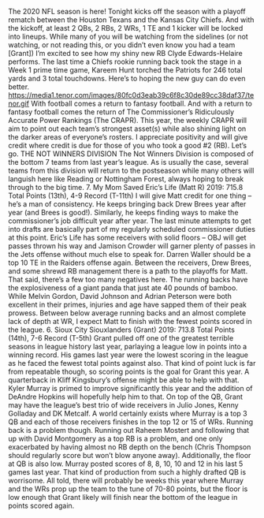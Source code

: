 The 2020 NFL season is here! Tonight kicks off the season with a playoff rematch between the Houston Texans and the Kansas City Chiefs. And with the kickoff, at least 2 QBs, 2 RBs, 2 WRs, 1 TE and 1 kicker will be locked into lineups.  While many of you will be watching from the sidelines (or not watching, or not reading this, or you didn’t even know you had a team [Grant]) I’m excited to see how my shiny new RB Clyde Edwards-Helaire performs. The last time a Chiefs rookie running back took the stage in a Week 1 prime time game, Kareem Hunt torched the Patriots for 246 total yards and 3 total touchdowns. Here’s to hoping the new guy can do even better.
https://media1.tenor.com/images/80fc0d3eab39c6f8c30de89cc38daf37/tenor.gif
With football comes a return to fantasy football. And with a return to fantasy football comes the return of The Commissioner’s Ridiculously Accurate Power Rankings (The CRAPR). This year, the weekly CRAPR will aim to point out each team’s strongest asset(s) while also shining light on the darker areas of everyone’s rosters. I appreciate positivity and will give credit where credit is due for those of you who took a good #2 (RB). 
Let’s go.
THE NOT WINNERS DIVISION
The Not Winners Division is composed of the bottom 7 teams from last year’s league. As is usually the case, several teams from this division will return to the postseason while many others will languish here like Reading or Nottingham Forest, always hoping to break through to the big time.
7. My Mom Saved Eric’s Life (Matt R)
2019: 715.8 Total Points (13th), 4-9 Record (T-11th)
I will give Matt credit for one thing – he’s a man of consistency. He keeps bringing back Drew Brees year after year (and Brees is good!). Similarly, he keeps finding ways to make the commissioner’s job difficult year after year. The last minute attempts to get into drafts are basically part of my regularly scheduled commissioner duties at this point.
Eric’s Life has some receivers with solid floors – OBJ will get passes thrown his way and Jamison Crowder will garner plenty of passes in the Jets offense without much else to speak for. Darren Waller should be a top 10 TE in the Raiders offense again. Between the receivers, Drew Brees, and some shrewd RB management there is a path to the playoffs for Matt.
That said, there’s a few too many negatives here. The running backs have the explosiveness of a giant panda that just ate 40 pounds of bamboo. While Melvin Gordon, David Johnson and Adrian Peterson were both excellent in their primes, injuries and age have sapped them of their peak prowess.
Between below average running backs and an almost complete lack of depth at WR, I expect Matt to finish with the fewest points scored in the league.
6. Sioux City Siouxlanders (Grant)
2019: 713.8 Total Points (14th), 7-6 Record (T-5th)
Grant pulled off one of the greatest terrible seasons in league history last year, parlaying a league low in points into a winning record. His games last year were the lowest scoring in the league as he faced the fewest total points against also. That kind of point luck is far from repeatable though, so scoring points is the goal for Grant this year.
A quarterback in Kliff Kingsbury’s offense might be able to help with that. Kyler Murray is primed to improve significantly this year and the addition of DeAndre Hopkins will hopefully help him to that. On top of the QB, Grant may have the league’s best trio of wide receivers in Julio Jones, Kenny Golladay and DK Metcalf. A world certainly exists where Murray is a top 3 QB and each of those receivers finishes in the top 12 or 15 of WRs.
Running back is a problem though. Running out Raheem Mostert and following that up with David Montgomery as a top RB is a problem, and one only exacerbated by having almost no RB depth on the bench (Chris Thompson should regularly score but won’t blow anyone away). Additionally, the floor at QB is also low. Murray posted scores of 8, 8, 10, 10 and 12 in his last 5 games last year. That kind of production from such a highly drafted QB is worrisome.
All told, there will probably be weeks this year where Murray and the WRs prop up the team to the tune of 70-80 points, but the floor is low enough that Grant likely will finish near the bottom of the league in points scored again.

